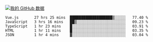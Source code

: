 [![我的 GitHub 数据](https://github-readme-stats.vercel.app/api?username=unbrain&?theme=dark)]()

<!--START_SECTION:waka-->
```text
Vue.js       27 hrs 25 mins  ███████████████████▒░░░░░   77.40 % 
JavaScript   3 hrs 16 mins   ██▒░░░░░░░░░░░░░░░░░░░░░░   09.23 % 
TypeScript   1 hr 23 mins    █░░░░░░░░░░░░░░░░░░░░░░░░   03.91 % 
HTML         1 hr 11 mins    █░░░░░░░░░░░░░░░░░░░░░░░░   03.35 % 
JSON         1 hr 4 mins     ▓░░░░░░░░░░░░░░░░░░░░░░░░   03.04 % 
```
<!--END_SECTION:waka-->
